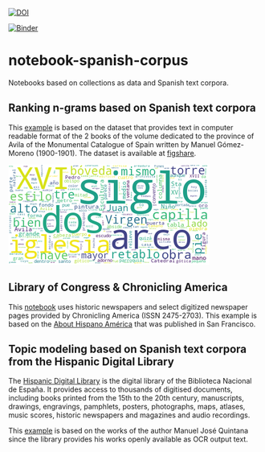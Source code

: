 [![DOI](https://zenodo.org/badge/276357414.svg)](https://zenodo.org/badge/latestdoi/276357414)

[![Binder](https://mybinder.org/badge_logo.svg)](https://mybinder.org/v2/gh/hibernator11/notebook-spanish-corpus/master)


# notebook-spanish-corpus
Notebooks based on collections as data and Spanish text corpora.


## Ranking n-grams based on Spanish text corpora
This [example](Ranking-n-grams-based-on-Spanish-text-corpora.ipynb) is based on the dataset that provides text in computer readable format of the 2 books of the volume dedicated to the province of Avila of the Monumental Catalogue of Spain written by Manuel Gómez-Moreno (1900-1901). The dataset is available at [figshare](https://figshare.com/articles/Transcripci_n_del_Cat_logo_Monumental_de_Espa_a_Provincia_de_vila_por_Manuel_G_mez_Moreno_1900-1901_/12006318).

<img src="images/wordcloud.png">

## Library of Congress & Chronicling America
This [notebook](Topic-Modeling-Chronicling-America-loc.ipynb) uses historic newspapers and select digitized newspaper pages provided by Chronicling America (ISSN 2475-2703). This example is based on the [About Hispano América](https://chroniclingamerica.loc.gov/lccn/sn87021178/) that was published in San Francisco.

## Topic modeling based on Spanish text corpora from the Hispanic Digital Library
The [Hispanic Digital Library](http://www.bne.es/en/Catalogos/BibliotecaDigitalHispanica/Acercade/) is the digital library of the Biblioteca Nacional de España. It provides access to thousands of digitised documents, including books printed from the 15th to the 20th century, manuscripts, drawings, engravings, pamphlets, posters, photographs, maps, atlases, music scores, historic newspapers and magazines and audio recordings.

This [example](Topic-Modeling-based-on-Spanish-text-corpora.ipynb) is based on the works of the author Manuel José Quintana since the library provides his works openly available as OCR output text.
